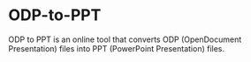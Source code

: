 # ODP-to-PPT
ODP to PPT is an online tool that converts ODP (OpenDocument Presentation) files into PPT (PowerPoint Presentation) files.
